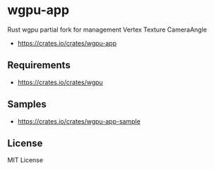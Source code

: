 wgpu-app
========

Rust wgpu partial fork for management Vertex Texture CameraAngle

- [ https://crates.io/crates/wgpu-app ]( https://crates.io/crates/wgpu-app )


Requirements
------------

- [ https://crates.io/crates/wgpu ]( https://crates.io/crates/wgpu )


Samples
-------

- [ https://crates.io/crates/wgpu-app-sample ]( https://crates.io/crates/wgpu-app-sample )


License
-------

MIT License
